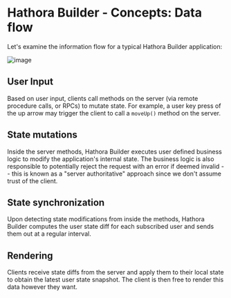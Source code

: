 # Hathora Builder - Concepts: Data flow

Let's examine the information flow for a typical Hathora Builder application:

![image](https://user-images.githubusercontent.com/5400947/149608079-7ea39790-b379-47ab-aa18-37c13180e5b7.png)

## User Input

Based on user input, clients call methods on the server (via remote procedure calls, or RPCs) to mutate state. For example, a user key press of the up arrow may trigger the client to call a `moveUp()` method on the server.

## State mutations

Inside the server methods, Hathora Builder executes user defined business logic to modify the application's internal state. The business logic is also responsible to potentially reject the request with an error if deemed invalid -- this is known as a "server authoritative" approach since we don't assume trust of the client.

## State synchronization

Upon detecting state modifications from inside the methods, Hathora Builder computes the user state diff for each subscribed user and sends them out at a regular interval.

## Rendering

Clients receive state diffs from the server and apply them to their local state to obtain the latest user state snapshot. The client is then free to render this data however they want.
